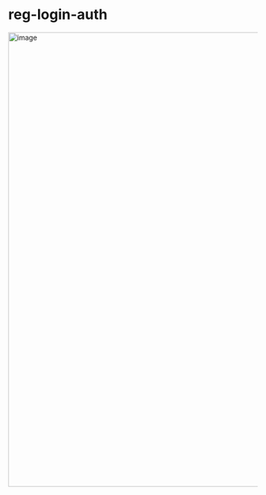 # reg-login-auth
<img width="918" alt="image" src="https://github.com/navidasaman/reg-login-auth/assets/119083568/bc9ec1b7-c059-47f2-867d-79f855936a42">

